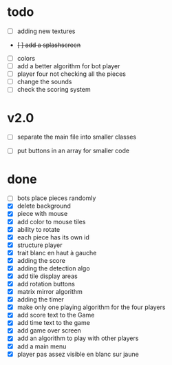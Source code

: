 # todo
- [ ] adding new textures
- ~~[ ] add a splashscreen~~
- [ ] colors
- [ ] add a better algorithm for bot player
- [ ] player four not checking all the pieces
- [ ] change the sounds
- [ ] check the scoring system

# v2.0
- [ ] separate the main file into smaller classes
- [ ] put  buttons in an array for smaller code



# done
- [ ] bots place pieces randomly
- [x] delete background
- [x] piece with mouse
- [x] add color to mouse tiles
- [x] ability to rotate
- [x] each piece has its own id
- [x] structure player
- [x] trait blanc en haut à gauche
- [x] adding the score
- [x] adding the detection algo
- [x] add tile display areas
- [x] add rotation buttons
- [x] matrix mirror algorithm
- [x] adding the timer
- [x] make only one playing algorithm for the four players
- [x] add score text to the Game
- [x] add time text to the game
- [x] add game over screen
- [x] add an algorithm to play with other players
- [x] add a main menu
- [x] player pas assez visible en blanc sur jaune
